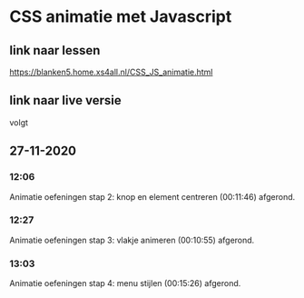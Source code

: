# CSS animatie met Javascript

## link naar lessen

https://blanken5.home.xs4all.nl/CSS_JS_animatie.html

## link naar live versie

volgt

## 27-11-2020

### 12:06

Animatie oefeningen stap 2: knop en element centreren (00:11:46) afgerond.

### 12:27
Animatie oefeningen stap 3: vlakje animeren (00:10:55) afgerond.

### 13:03
Animatie oefeningen stap 4: menu stijlen (00:15:26) afgerond.
